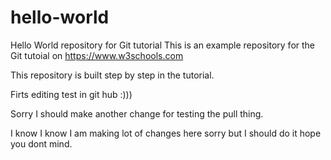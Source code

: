 # hello-world
Hello World repository for Git tutorial
This is an example repository for the Git tutoial on https://www.w3schools.com

This repository is built step by step in the tutorial.

Firts editing test in git hub :)))

Sorry I should make another change for testing the pull thing.

I know I know I am making lot of changes here sorry but I should do it hope you dont mind.
